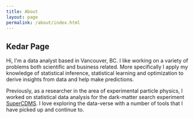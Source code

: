 ```yaml
---
title: About
layout: page
permalink: /about/index.html
---
```

<!-- ![Profile Image]({{ site.url }}/{{ site.picture }}) -->

<h2> Kedar Page </h2>

<p>
Hi, I'm a data analyst based in Vancouver, BC. I like working on a variety of problems both scientific and business related. More specifically I apply my knowledge of statistical inference, statistical learning and optimization to derive insights from data and help make predictions.

Previously, as a researcher in the area of experimental particle physics,
I worked on statistical data analysis for the dark-matter search experiment [SuperCDMS](https://en.wikipedia.org/wiki/Cryogenic_Dark_Matter_Search/). I love exploring the data-verse with a number of tools that I have picked up and continue to.  

</p>

<!--
<h2>Skills</h2>

<ul class="skill-list">
	<li>HTML - Jade - Haml - Erb</li>
	<li>Responsive (Mobile First)</li>
	<li>CSS (Stylus, Sass, Less)</li>
	<li>Css Frameworks (Bootstrap, Foundation)</li>
	<li>Javascript (Design Patterns, Testes)</li>
	<li>NodeJS</li>
	<li>AngularJS - ReactJS</li>
	<li>Grunt - Gulp - Yeoman</li>
	<li>Git</li>
	<li>PHP</li>
	<li>Python</li>
	<li>MySQL - MongoDB</li>
	<li>Scrum and Kanban</li>
	<li>TDD e Continuous Integration</li>
</ul>

<h2>Projects</h2>

<ul>
	<li><a href="https://github.com/">Lorem Lorem</a></li>
	<li><a href="https://github.com/">Ipsum Dolor</a></li>
	<li><a href="https://github.com/">Dolor Lorem</a></li>
</ul>

-->
